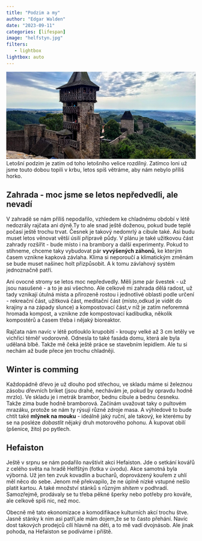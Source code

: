 ```yaml
---
title: "Podzim a my"
author: "Edgar Walden"
date: "2023-09-11"
categories: [lifespan]
image: "helfstyn.jpg"
filters:
   - lightbox
lightbox: auto
---
```

![Hrad Helfštýn](helfstyn.jpg)
Letošní podzim je zatím od toho letošního velice rozdílný. Zatímco loni už jsme touto dobou topili v krbu, letos spíš větráme, aby nám nebylo příliš horko.

## Zahrada - moc jsme se letos nepředvedli, ale nevadí

V zahradě se nám příliš nepodařilo, vzhledem ke chladnému období v létě nedozrály rajčata ani dýně.Ty to ale snad ještě doženou, pokud bude teplé počasí ještě trochu trvat. Česnek je takový nedomrlý a cibule také. Asi budu muset letos věnovat větší úsilí přípravě půdy. V plánu je také užitkovou část zahrady rozšířit - bude místo i na brambory a další experimenty. Pokud to stihneme, chceme taky vybudovat pár **vyvýšených záhonů**, ke kterým časem vznikne kapková závlaha. Klima si neporoučí a klimatickým změnám se bude muset našinec holt přizpůsobit. A k tomu závlahový systém jednoznačně patří.

Ani ovocné stromy se letos moc nepředvedly. Měli jsme pár švestek - už jsou nasušené - a to je asi všechno. Ale celkově mi zahrada dělá radost, už tady vznikají útulná místa a přirozeně rostou i jednotlivé oblasti podle určení - rekreační část, užitková část, meditační část (místo,odkud je vidět do krajiny a na západy slunce) a kompostovací část,v níž je zatím neforemná hromada kompost, a vznikne zde kompostovací kadibudka, několik kompostérů a časem třeba i nějaký bioreaktor. 

Rajčata nám navíc v létě potlouklo krupobití - kroupy velké až 3 cm letěly ve vichřici téměř vodorovně. Odnesla to také fasáda domu, která ale byla udělaná blbě. Takže mě čeká ještě práce se stavebním lepidlem. Ale tu si nechám až bude přece jen trochu chladněji.

## Winter is comming

Každopádně dřevo je už dlouho pod střechou, ve skladu máme si železnou zásobu dřevních briket (jsou drahé, nechávám je, pokud by opravdu hodně mrzlo). Ve skladu je i metrák brambor, bednu cibule a bednu česneku. Takže zima bude hodně bramborová. Začínám uvažovat taky o pultovém mrazáku, protože se nám ty rýsují různé zdroje masa. A výhledově to bude chtít také **mlýnek na mouku** - ideálně jaký ruční, ale takový, ke kterému by se na posléze *dobastlit* nějaký druh motorového pohonu. A kupovat obilí (pšenice, žito) po pytlech.

## Hefaiston

Ještě v srpnu se nám podařilo navštívit akci Hefaiston. Jde o setkání kovářů z celého světa na hradě Helfštýn (fotka v úvodu). Akce samotná byla výborná. Už jen ten zvuk kovadlin a bucharů, doprovázený kouřem z uhlí měl něco do sebe. Jenom mě překvapilo, že ne úplně nízké vstupné nešlo platit kartou. A také množství stánků s různým *shitem* v podhradí. Samozřejmě, prodávaly se tu třeba pěkné šperky nebo potřeby pro kováře, ale celkově spíš nic, než moc. 

Obecně mě tato ekonomizace a komodifikace kulturních akcí trochu štve. Jasně stánky k nim asi patří,ale mám dojem,že se to často přehání. Navíc dost takových prodejců cílí hlavně na děti, a to mě vadí dvojnásob. Ale jinak pohoda, na Hefaiston se podíváme i příště.
